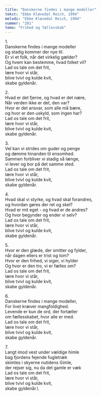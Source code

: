 ```yaml
---
title: "Danskerne findes i mange modeller"
tekst: "Ebbe Kløvedal Reich, 1994"
melodi: "Ebbe Kløvedal Reich, 1994"
nummer: "201"
tema: "Frihed og fællesskab"
---
```

1\.\
Danskerne findes i mange modeller\
og stadig kommer der nye til.\
Er vi et folk, når det virkelig gælder?\
Og hvem kan bestemme, hvad folket vil?\
Lad os tale om det frit,\
lære hvor vi står,\
blive tvivl og kulde kvit,\
skabe gyldenår.

2\.\
Hvad er det fjerne, og hvad er det nære,\
Når verden ikke er det, den var?\
Hvor er det ansvar, som alle må bære,\
og hvor er den uskyld, som ingen har?\
Lad os tale om det frit,\
lære hvor vi står,\
blive tvivl og kulde kvit,\
skabe gyldenår.

3\.\
Vel kan vi strides om guder og penge\
og dømme hinanden til ensomhed.\
Sammen forbliver vi stadig så længe,\
vi lever og bor på det samme sted.\
Lad os tale om det frit,\
lære hvor vi står,\
blive tvivl og kulde kvit,\
skabe gyldenår.

4\.\
Hvad skal vi styrke, og hvad skal forandres,\
og hvordan gøres der ret og skel?\
Hvad er mit eget - og hvad er de andres?\
Og hvor begynder og ender vi selv?\
Lad os tale om det frit,\
lære hvor vi står,\
blive tvivl og kulde kvit,\
skabe gyldenår.

5\.\
Hvor er den glæde, der smitter og fylder,\
når dagen ellers er trist og tom?\
Hvor er den frihed, vi siger, vi hylder\
Og hvor er den tro, vi er fælles om?\
Lad os tale om det frit,\
lære hvor vi står,\
blive tvivl og kulde kvit,\
skabe gyldenår.

6\.\
Danskerne findes i mange modeller,\
For livet kræver mangfoldighed.\
Levende er kun de ord, der fortæller\
om fællesskabet, hvor alle er med.\
Lad os tale om det frit,\
lære hvor vi står,\
blive tvivl og kulde kvit,\
skabe gyldenår.

7\.\
Langt imod vest under vældige himle\
bag fjordens fejende fugletræk\
skimtes i skyerne nutidens Gimle,\
der rejser sig, nu da det gamle er væk\
Lad os tale om det frit,\
lære hvor vi står,\
blive tvivl og kulde kvit,\
skabe gyldenår.\

